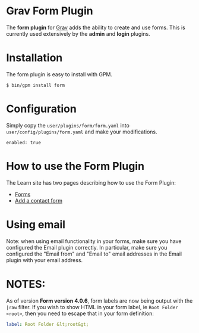 # Grav Form Plugin

The **form plugin** for [Grav](http://github.com/getgrav/grav) adds the ability to create and use forms.  This is currently used extensively by the **admin** and **login** plugins.

# Installation

The form plugin is easy to install with GPM.

```
$ bin/gpm install form
```

# Configuration

Simply copy the `user/plugins/form/form.yaml` into `user/config/plugins/form.yaml` and make your modifications.

```
enabled: true
```  

# How to use the Form Plugin

The Learn site has two pages describing how to use the Form Plugin:
- [Forms](https://learn.getgrav.org/forms)
- [Add a contact form](http://learn.getgrav.org/forms/forms/example-form)

# Using email

Note: when using email functionality in your forms, make sure you have configured the Email plugin correctly. In particular, make sure you configured the "Email from" and "Email to" email addresses in the Email plugin with your email address.

# NOTES:

As of version **Form version 4.0.6**, form labels are now being output with the `|raw` filter.  If you wish to show HTML in your form label, ie `Root Folder <root>`, then you need to escape that in your form definition:

```yaml
label: Root Folder &lt;root&gt;
```
